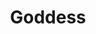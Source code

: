 --- 
title: "Goddess"
description:
price: "SOLD"
category: 
images: 
    - /assets/img/Goddes.png
order: 538
---